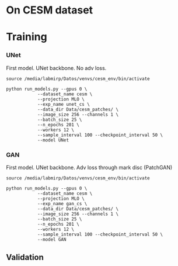 
# On CESM dataset

# Training

### UNet 

First model. UNet backbone. No adv loss. 

```
source /media/labmirp/Datos/venvs/cesm_env/bin/activate 

python run_models.py --gpus 0 \
            --dataset_name cesm \
            --projection MLO \
            --exp_name unet_cs \
            --data_dir Data/cesm_patches/ \
            --image_size 256 --channels 1 \
            --batch_size 25 \
            --n_epochs 201 \
            --workers 12 \
            --sample_interval 100 --checkpoint_interval 50 \
            --model UNet
```



### GAN 

First model. UNet backbone. Adv loss through mark disc (PatchGAN)

```
source /media/labmirp/Datos/venvs/cesm_env/bin/activate 

python run_models.py --gpus 0 \
            --dataset_name cesm \
            --projection MLO \
            --exp_name gan_cs \
            --data_dir Data/cesm_patches/ \
            --image_size 256 --channels 1 \
            --batch_size 25 \
            --n_epochs 201 \
            --workers 12 \
            --sample_interval 100 --checkpoint_interval 50 \
            --model GAN
```



## Validation

